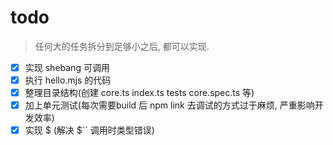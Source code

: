 # todo

> 任何大的任务拆分到足够小之后, 都可以实现.

- [x] 实现 shebang 可调用
- [x] 执行 hello.mjs 的代码
- [x] 整理目录结构(创建 core.ts index.ts tests core.spec.ts 等)
- [x] 加上单元测试(每次需要build 后 npm link 去调试的方式过于麻烦, 严重影响开发效率)
- [x] 实现 $ (解决 $`` 调用时类型错误)
